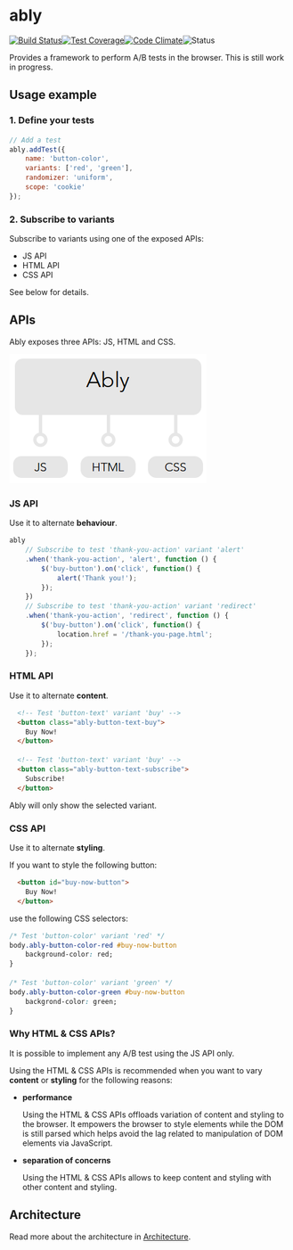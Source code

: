 # ably

[![Build Status](http://img.shields.io/travis/vgno/ably/master.svg?style=flat-square)](https://travis-ci.org/vgno/ably)[![Test Coverage](http://img.shields.io/codeclimate/coverage/github/vgno/ably.svg?style=flat-square)](https://codeclimate.com/github/vgno/ably)[![Code Climate](http://img.shields.io/codeclimate/github/vgno/ably.svg?style=flat-square)](https://codeclimate.com/github/vgno/ably)![Status](https://img.shields.io/badge/maturity-unstable-red.svg?style=flat-square)

Provides a framework to perform A/B tests in the browser. This is still work in progress.

## Usage example

### 1. Define your tests

```js
// Add a test
ably.addTest({
    name: 'button-color',
    variants: ['red', 'green'],
    randomizer: 'uniform',
    scope: 'cookie'
});
```

### 2. Subscribe to variants

Subscribe to variants using one of the exposed APIs:
 - JS API
 - HTML API
 - CSS API

See below for details.

## APIs

Ably exposes three APIs: JS, HTML and CSS.

![Ably interface](docs/ably-interface.png)

### JS API

Use it to alternate **behaviour**.

```js
ably
    // Subscribe to test 'thank-you-action' variant 'alert'
    .when('thank-you-action', 'alert', function () {
        $('buy-button').on('click', function() {
            alert('Thank you!');
        });
    })
    // Subscribe to test 'thank-you-action' variant 'redirect'
    .when('thank-you-action', 'redirect', function () {
        $('buy-button').on('click', function() {
            location.href = '/thank-you-page.html';
        });
    });
```

### HTML API

Use it to alternate **content**.

```html
  <!-- Test 'button-text' variant 'buy' -->
  <button class="ably-button-text-buy">
    Buy Now!
  </button>

  <!-- Test 'button-text' variant 'buy' -->
  <button class="ably-button-text-subscribe">
    Subscribe!
  </button>
```

Ably will only show the selected variant.

### CSS API

Use it to alternate **styling**.

If you want to style the following button:

```html
  <button id="buy-now-button">
    Buy Now!
  </button>
```

use the following CSS selectors:

```css
/* Test 'button-color' variant 'red' */
body.ably-button-color-red #buy-now-button
    background-color: red;
}

/* Test 'button-color' variant 'green' */
body.ably-button-color-green #buy-now-button
    backgrond-color: green;
}
```

### Why HTML & CSS APIs?

It is possible to implement any A/B test using the JS API only.

Using the HTML & CSS APIs is recommended when you want to vary **content** or **styling** for the following reasons:

 - **performance**
   
   Using the HTML & CSS APIs offloads variation of content and styling to the browser. It empowers the browser to style elements while the DOM is still parsed which helps avoid the lag related to manipulation of DOM elements via JavaScript. 

 - **separation of concerns**

   Using the HTML & CSS APIs allows to keep content and styling with other content and styling.

## Architecture

Read more about the architecture in [Architecture](docs/architecture.md).
